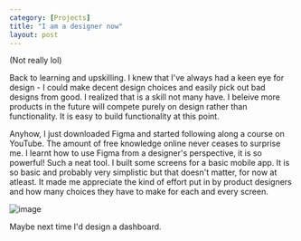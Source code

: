 ```yaml
---
category: [Projects]
title: "I am a designer now"
layout: post
---
```

(Not really lol)

Back to learning and upskilling. I knew that I've always had a keen eye for design - I could make decent design choices and easily pick out bad designs from good. I realized that is a skill not many have. I beleive more products in the future will compete purely on design rather than functionality. It is easy to build functionality at this point. 

Anyhow, I just downloaded Figma and started following along a course on YouTube. The amount of free knowledge online never ceases to surprise me. I learnt how to use Figma from a designer's perspective, it is so powerful! Such a neat tool. I built some screens for a basic mobile app. It is so basic and probably very simplistic but that doesn't matter, for now at atleast. It made me appreciate the kind of effort put in by product designers and how many choices they have to make for each and every screen. 

![image](https://github.com/nonexistent9/nonexistent9.github.io/assets/29756114/48a0cdf4-aec2-46a4-b835-a63b94c1f27c)

Maybe next time I'd design a dashboard.
